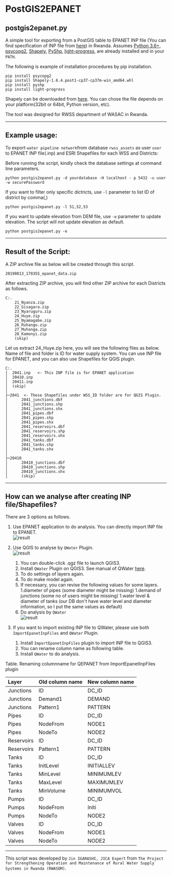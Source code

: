 # PostGIS2EPANET

## postgis2epanet.py

A simple tool for exporting from a PostGIS table to EPANET INP file (You can find specification of INP file from [here](https://github.com/OpenWaterAnalytics/EPANET/wiki/Input-File-Format)) in Rwanda. Assumes 
[Python 3.6+](http://www.python.org/download/), 
[psycopg2](http://initd.org/psycopg/download/), 
[Shapely](https://github.com/Toblerity/Shapely), 
[PyShp](https://github.com/GeospatialPython/pyshp),
[light-progress](https://pypi.org/project/light-progress/),
are already installed and in your ````PATH````.

The following is example of installation procedures by pip installation.
````
pip install psycopg2
pip install Shapely-1.6.4.post1-cp37-cp37m-win_amd64.whl
pip install pyshp
pip install light-progress
````
Shapely can be downloaded from [here](https://www.lfd.uci.edu/~gohlke/pythonlibs/). You can chose the file depends on your platform(32bit or 64bit, Python version, etc).

The tool was designed for RWSS department of WASAC in Rwanda.

***
## Example usage:

To export ````water pipeline network````from database ````rwss_assets```` as user ````user```` to EPANET INP file(.inp) and ESRI Shapefiles for each WSS and Districts:

Before running the script, kindly check the database settings at command line parameters.
````
python postgis2epanet.py -d yourdatabase -H localhost - p 5432 -u user -w securePassword
````

If you want to filter only specific dictricts, use ````-l```` parameter to list ID of district by comma(,)

````
python postgis2epanet.py -l 51,52,53
````

If you want to update elevation from DEM file, use ````-e```` parameter to update elevation. The script will not update elevation as default.

````
python postgis2epanet.py -e
````

***
## Result of the Script:

A ZIP archive file as below will be created through this script.
````
20190813_170355_epanet_data.zip
````

After extracting ZIP archive, you will find other ZIP archive for each Districts as follows.
````
C:.
    21_Nyanza.zip
    22_Gisagara.zip
    23_Nyaruguru.zip
    24_Huye.zip
    25_Nyamagabe.zip
    26_Ruhango.zip
    27_Muhanga.zip
    28_Kamonyi.zip
    (skip)
````

Let us extract 24_Huye.zip here, you will see the following files as below. 
Name of file and folder is ID for water supply system. You can use INP file for EPANET, and you can also use Shapefiles for QGIS plugin.
````
C:.
│  2041.inp   <- This INP file is for EPANET application
│  20410.inp
│  20411.inp
│  (skip)
│  
├─2041  <- These Shapefiles under WSS_ID folder are for QGIS Plugin.
│      2041_junctions.dbf
│      2041_junctions.shp
│      2041_junctions.shx
│      2041_pipes.dbf
│      2041_pipes.shp
│      2041_pipes.shx
│      2041_reservoirs.dbf
│      2041_reservoirs.shp
│      2041_reservoirs.shx
│      2041_tanks.dbf
│      2041_tanks.shp
│      2041_tanks.shx
│      
├─20410
│      20410_junctions.dbf
│      20410_junctions.shp
│      20410_junctions.shx
│      (skip)
````

***
## How can we analyse after creating INP file/Shapefiles?
There are 3 options as follows.
1. Use EPANET application to do analysis. You can directly import INP file to EPANET.
    <br>![result](https://github.com/JinIgarashi/postgis2epanet/blob/master/images/How%20to%20use%20EPANET.gif)
1. Use QGIS to analyse by ````QWater```` Plugin.
    <br>![result](https://github.com/JinIgarashi/postgis2epanet/blob/master/images/how_to_use_qwater.jpg)
    1. You can double-click .qgz file to launch QGIS3.
    1. Install ````QWater```` Plugin on QGIS3. See manual of QWater [here](https://github.com/jorgealmerio/QWater/blob/master/tutorial_en.md).
    1. To do settings of layers again.
    1. To do make model again.
    1. If necessary, you can revise the following values for some layers.
        1.diameter of pipes (some diameter might be missing)
        1.demand of junctions (some no of users might be missing)
        1.water level & diameter of tanks (our DB don't have water level and diameter information, so I put the same values as default)
    1. Do analysis by ````QWater````
    <br>![result](https://github.com/JinIgarashi/postgis2epanet/blob/master/images/How%20to%20use%20QWater%20for%20EPANET%20on%20QGIS%20plugin.gif)

1. If you want to import existing INP file to QWater, please use both ````ImportEpanetInpFiles```` and ````QWater```` Plugin.
    1. Install ````ImportEpanetInpFiles```` plugin to import INP file to QGIS3.
    1. You can rename column name as following table.
    1. Install ````QWater```` to do analysis. 

Table. Renaming columnname for QEPANET from ImportEpanetInpFiles plugin

|Layer|Old column name|New column name|
|:---|:---|:---|
|Junctions|ID|DC_ID|
|Junctions|Demand1|DEMAND|
|Junctions|Pattern1|PATTERN|
|Pipes|ID|DC_ID|
|Pipes|NodeFrom|NODE1|
|Pipes|NodeTo|NODE2|
|Reservoirs|ID|DC_ID|
|Reservoirs|Pattern1|PATTERN|
|Tanks|ID|DC_ID|
|Tanks|InitLevel|INITIALLEV|
|Tanks|MinLevel|MINIMUMLEV|
|Tanks|MaxLevel|MAXIMUMLEV|
|Tanks|MinVolume|MINIMUMVOL|
|Pumps|ID|DC_ID|
|Pumps|NodeFrom|Initi|
|Pumps|NodeTo|NODE2|
|Valves|ID|DC_ID|
|Valves|NodeFrom|NODE1|
|Valves|NodeTo|NODE2|


***
This script was developed by ````Jin IGARASHI, JICA Expert```` from ````The Project for Strengthening Operation and Maintenance of Rural Water Supply Systems in Rwanda (RWASOM)````.